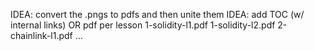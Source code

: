 IDEA: convert the .pngs to pdfs and then unite them
IDEA: add TOC (w/ internal links) OR pdf per lesson
    1-solidity-l1.pdf
    1-solidity-l2.pdf
    2-chainlink-l1.pdf
    ...

